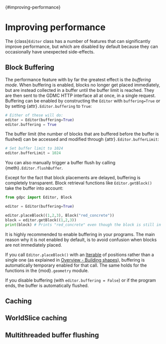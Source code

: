 {#improving-performance}
# Improving performance

The {class}`Editor` class has a number of features that can significantly
improve performance, but which are disabled by default because they can
occasionally have unexpected side-effects.

## Block Buffering

The performance feature with by far the greatest effect is the *buffering mode*.
When buffering is enabled, blocks no longer get placed immediately, but are
instead collected in a buffer until the buffer limit is reached. They are then
sent to the GDMC HTTP interface all at once, in a single request. Buffering can
be enabled by constructing the `Editor` with `buffering=True` or by setting
{attr}`.Editor.buffering` to `True`:

```python
# Either of these will do:
editor = Editor(buffering=True)
editor.buffering = True
```

The buffer limit (the number of blocks that are buffered before the buffer is
flushed) can be accessed and modified through {attr}`.Editor.bufferLimit`:

```python
# Set buffer limit to 1024
editor.bufferLimit = 1024
```

You can also manually trigger a buffer flush by calling
{meth}`.Editor.flushBuffer`.

Except for the fact that block placements are delayed, buffering is completely
transparent. Block retrieval functions like `Editor.getBlock()` take the buffer
into account:

```python
from gdpc import Editor, Block

editor = Editor(buffering=True)

editor.placeBlock((1,2,3), Block("red_concrete"))
block = editor.getBlock((1,2,3))
print(block) # Prints "red_concrete" even though the block is still in the buffer.
```

It is highly recommended to enable buffering in your programs. The main reason
why it is not enabled by default, is to avoid confusion when blocks are not
immediately placed.

If you call `Editor.placeBlock()` with an
[Iterable](https://docs.python.org/3/glossary.html#term-iterable) of positions
rather than a single one (as explained in [Overview - Building
shapes](#building-shapes)), buffering is automatically temporary enabled for
that call. The same holds for the functions in the {mod}`.geometry` module.

If you disable buffering (with `editor.buffering = False`) or if the program
ends, the buffer is automatically flushed.


## Caching

## WorldSlice caching

## Multithreaded buffer flushing
